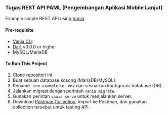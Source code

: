 ### Tugas REST API PAML (Pengembangan Aplikasi Mobile Lanjut)
Example simple REST API using [Vania](https://vdart.dev/docs/intro).

#### Pre-requisite
- [Vania CLI](https://vdart.dev/docs/Getting%20Started)
- [Dart](https://dart.dev/get-dart) v3.0.0 or higher
- MySQL/MariaDB

#### To Run This Project
1. Clone repositori ini.
2. Buat sebuah database kosong (MariaDB/MySQL).
3. Rename `.env.example` ke `.env` dan sesuaikan konfigurasi database (DB).
4. Jalankan migrasi dengan perintah `vania migrate`.
5. Gunakan perintah `vania serve` untuk menjalankan server.
6. Download [Postman Collection](./PAML_REST_API.postman_collection.json), import ke Postman, dan gunakan collection tersebut untuk testing API.
